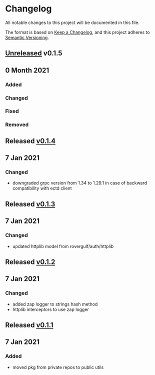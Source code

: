 # Changelog
All notable changes to this project will be documented in this file.

The format is based on [Keep a Changelog](https://keepachangelog.com/en/1.0.0/),
and this project adheres to [Semantic Versioning](https://semver.org/spec/v2.0.0.html).

## [Unreleased] v0.1.5

## 0 Month 2021
### Added

### Changed

### Fixed

### Removed

## Released [v0.1.4]
## 7 Jan 2021

### Changed
- downgraded grpc version from 1.34 to 1.29.1 in case of backward compatibility with ectd client

## Released [v0.1.3]
## 7 Jan 2021

### Changed
- updated httplib model from rovergulf/auth/httplib

## Released [v0.1.2]
## 7 Jan 2021

### Changed
- added zap logger to strings hash method
- httplib interceptors to use zap logger


## Released [v0.1.1]
## 7 Jan 2021

### Added
- moved pkg from private repos to public utils


[Unreleased]: https://github.com/rovergulf/utils/compare/v0.1.5...HEAD
[v0.1.4]: https://github.com/rovergulf/utils/compare/v0.1.3...v0.1.4
[v0.1.3]: https://github.com/rovergulf/utils/compare/v0.1.2...v0.1.3
[v0.1.2]: https://github.com/rovergulf/utils/compare/v0.1.1...v0.1.2
[v0.1.1]: https://github.com/rovergulf/utils/tree/v0.1.1

